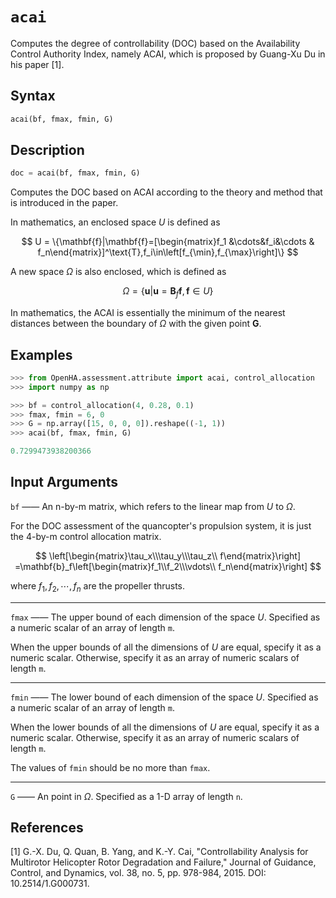# `acai`

Computes the degree of controllability (DOC) based on the Availability Control Authority Index, namely ACAI, which is proposed by Guang-Xu Du in his paper [1].

## Syntax

```python
acai(bf, fmax, fmin, G)
```

## Description

```python
doc = acai(bf, fmax, fmin, G)
```

Computes the DOC based on ACAI according to the theory and method that is introduced in the paper.

In mathematics, an enclosed space $U$ is defined as

$$
U = \{\mathbf{f}|\mathbf{f}=[\begin{matrix}f_1 &\cdots&f_i&\cdots & f_n\end{matrix}]^\text{T},f_i\in\left[f_{\min},f_{\max}\right]\}
$$

A new space $\Omega$ is also enclosed, which is defined as

$$
\Omega = \{\mathbf{u}|\mathbf{u}=\mathbf{B}_f\mathbf{f},\mathbf{f}\in U\}
$$

In mathematics, the ACAI is essentially the minimum of the nearest distances between the boundary of $\Omega$ with the given point $\mathbf{G}$.

## Examples

```python
>>> from OpenHA.assessment.attribute import acai, control_allocation
>>> import numpy as np

>>> bf = control_allocation(4, 0.28, 0.1)
>>> fmax, fmin = 6, 0
>>> G = np.array([15, 0, 0, 0]).reshape((-1, 1))
>>> acai(bf, fmax, fmin, G)

0.7299473938200366

```

## Input Arguments

`bf` —— An n-by-m matrix, which refers to the linear map from $U$ to $\Omega$.

For the DOC assessment of the quancopter's propulsion system, it is just the 4-by-m control allocation matrix.

$$
\left[\begin{matrix}\tau_x\\\tau_y\\\tau_z\\ f\end{matrix}\right]
=\mathbf{b}_f\left[\begin{matrix}f_1\\f_2\\\vdots\\ f_n\end{matrix}\right]
$$

where $f_1,f_2,\cdots,f_n$ are the propeller thrusts.

---

`fmax` —— The upper bound of each dimension of the space $U$. Specified as a numeric scalar of an array of length `m`.

When the upper bounds of all the dimensions of $U$ are equal, specify it as a numeric scalar.
Otherwise, specify it as an array of numeric scalars of length `m`.

---

`fmin` —— The lower bound of each dimension of the space $U$. Specified as a numeric scalar of an array of length `m`.

When the lower bounds of all the dimensions of $U$ are equal, specify it as a numeric scalar.
Otherwise, specify it as an array of numeric scalars of length `m`.

The values of `fmin` should be no more than `fmax`.

---

`G` —— An point in $\Omega$. Specified as a 1-D array of length `n`.

## References

[1] G.-X. Du, Q. Quan, B. Yang, and K.-Y. Cai, "Controllability Analysis for Multirotor Helicopter Rotor Degradation and Failure," Journal of Guidance, Control, and Dynamics, vol. 38, no. 5, pp. 978-984, 2015. DOI: 10.2514/1.G000731.
